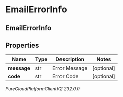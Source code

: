 # EmailErrorInfo

## EmailErrorInfo

## Properties

|Name | Type | Description | Notes|
|------------ | ------------- | ------------- | -------------|
| **message** | str | Error Message | [optional] |
| **code** | str | Error Code | [optional] |



_PureCloudPlatformClientV2 232.0.0_
